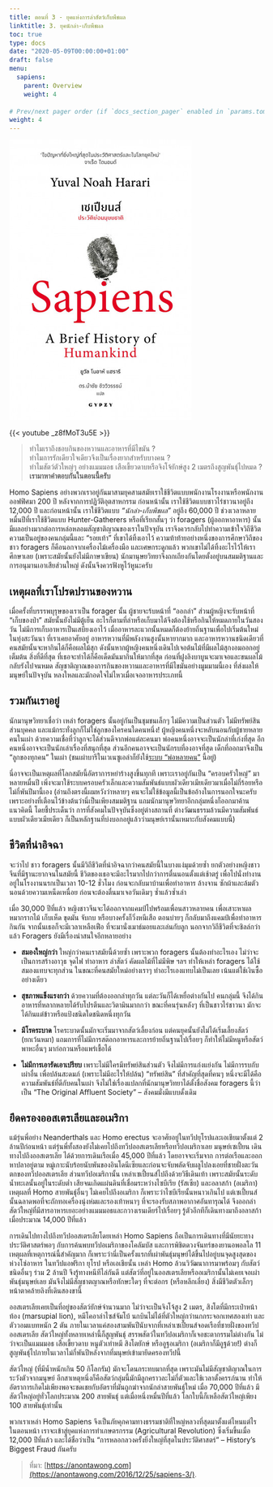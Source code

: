 ```yaml
---
title: ตอนที่ 3 - ยุคแห่งการล่าสัตว์เก็บพืชผล
linktitle: 3. ยุคนักล่า-เก็บพืชผล
toc: true
type: docs
date: "2020-05-09T00:00:00+01:00"
draft: false
menu:
  sapiens:
    parent: Overview
    weight: 4

# Prev/next pager order (if `docs_section_pager` enabled in `params.toml`)
weight: 4
---
```

![](https://github.com/dragon-library/markdown/raw/master/Library/content/book/homo-sapiens/img/cover-sapiens.jpg)

{{< youtube _z8fMoT3u5E >}}



>ทำไมเราถึงชอบกินของหวานและอาหารที่มีไขมัน ?  
>ทำไมการรักเดียวใจเดียวจึงเป็นเรื่องยากสำหรับบางคน ?  
>ทำไมสัตว์ตัวใหญ่ๆ อย่างแมมมอธ เสือเขี้ยวดาบหรือจิงโจ้ยักษ์สูง 2 เมตรถึงสูญพันธุ์ไปหมด ?  
> **เรามาหาคำตอบกันในตอนนี้ครับ**

Homo Sapiens อย่างพวกเราอยู่กันมาสามยุคสามสมัยเราใช้ชีวิตแบบพนักงานโรงงานหรือพนักงานออฟฟิศมา 200 ปี หลังจากการปฏิวัติอุตสาหกรรม ก่อนหน้านั้น เราใช้ชีวิตแบบชาวไร่ชาวนาอยู่ถึง 12,000 ปี และก่อนหน้านั้น เราใช้ชีวิตแบบ *“นักล่า-เก็บพืชผล”* อยู่ถึง 60,000 ปี ช่วงเวลาหลายหมื่นปีที่เราใช้ชีวิตแบบ Hunter-Gatherers หรือที่เรียกสั้นๆ ว่า foragers (ผู้ออกหาอาหาร) นั้น มีผลอย่างมากต่อการหล่อหลอมสัญชาติญาณของเราในปัจจุบัน เราจึงควรกลับไปทำความเข้าใจวิถีชีวิตความเป็นอยู่ของคนกลุ่มนี้และ “รอยเท้า” ที่เขาได้ทิ้งเอาไว้ ความท้าท้ายอย่างหนึ่งของการศึกษาวิถีของชาว foragers ก็คือนอกจากเครื่องไม้เครื่องมือ และเศษกระดูกแล้ว พวกเขาไม่ได้ทิ้งอะไรไว้ให้เราศึกษาเลย (เพราะสมัยนั้นยังไม่มีภาษาเขียน) นักมานุษยวิทยาจึงถกเถียงกันโดยตั้งอยู่บนสมมติฐานและการอนุมานเอาเสียส่วนใหญ่ ดังนั้นจึงควรฟังหูไว้หูนะครับ

## เหตุผลที่เราโปรดปรานของหวาน

เมื่อครั้งที่บรรรพบุรุษของเราเป็น forager นั้น ผู้ชายจะร้บหน้าที่ “ออกล่า” ส่วนผู้หญิงจะรับหน้าที่ “เก็บของป่า” สมัยนั้นยังไม่มีตู้เย็น อะไรก็ตามที่ล่าหรือเก็บมาได้จึงต้องใช้หรือกินให้หมดภายในวันสองวัน ไม่มีการเก็บอาหารเป็นเสบียงเอาไว้ เมื่ออาหารละแวกนั้นหมดก็ต้องย้ายถิ่นฐานเพื่อไปเริ่มต้นใหม่ ในทุ่งสะวันนา ที่เราเคยอาศัยอยู่ อาหารหวานที่มีพลังงานสูงนั้นหายากมาก และอาหารหวานชนิดเดียวที่คนสมัยนั้นจะหากินได้ก็คือผลไม้สุก ดังนั้นหากผู้หญิงคนหนึ่งเดินไปเจอต้นไม้ที่มีผลไม้สุกงอมออกอยู่เต็มต้น สิ่งที่ดีที่สุด ที่เธอจะทำได้ก็คือเด็ดมันมากินให้มากที่สุด ก่อนที่ฝูงลิงบาบูนจะมาเจอและขนผลไม้กลับรังไปจนหมด สัญชาติญาณของการกินของหวานและอาหารที่มีไขมันอย่างมูมมามนี้เอง ที่ส่งผลให้มนุษย์ในปัจจุบัน หลงใหลและมักอดใจไม่ไหวเมื่อเจออาหารประเภทนี้

## รวมกันเราอยู่

นักมานุษวิทยาเชื่อว่า เหล่า foragers นั้นอยู่กันเป็นชุมชนเล็กๆ ไม่มีความเป็นส่วนตัว ไม่มีทรัพย์สินส่วนบุคคล และแม้กระทั่งลูกก็ไม่ใช่ลูกของใครคนใดคนหนึ่ง! ผู้หญิงคนหนึ่งจะหลับนอนกับผู้ชายหลายคนในเผ่า ด้วยความเชื่อที่ว่าลูกจะได้ส่วนดีจากพ่อแต่ละคนมา พ่อคนหนึ่งอาจจะเป็นนักล่าที่เก่งที่สุด อีกคนหนึ่งอาจจะเป็นนักเล่าเรื่องที่สนุกที่สุด ส่วนอีกคนอาจจะเป็นนักรบที่องอาจที่สุด เด็กที่ออกมาจึงเป็น “ลูกของทุกคน” ในเผ่า (ชนเผ่าบารีในเวเนซูเอล่าก็ยังใช้[ระบบ “พ่อหลายคน”](http://www.independent.co.uk/news/amazon-tribes-believe-a-child-can-have-more-than-one-father-1075873.html)  นี้อยู่) 

นี่อาจจะเป็นเหตุผลที่โลกสมัยนี้อัตราการหย่าร้างสูงขึ้นทุกที เพราะเราอยู่กันเป็น “ครอบครัวใหญ่” มาหลายหมื่นปี เพิ่งจะมาใช้ระบบครอบครัวเล็กและความสัมพันธ์แบบผัวเดียวเมียเดียวมาเมื่อไม่กี่ร้อยหรือไม่กี่พันปีมานี้เอง (อ่านถึงตรงนี้ผมหวังว่าหลายๆ คนจะไม่ใช้ข้อมูลนี้เป็นข้ออ้างในการนอกใจนะครับ เพราะอย่างที่เตือนไว้ข้างต้นว่านี่เป็นเพียงสมมติฐาน แถมนักมานุษวิทยาอีกกลุ่มหนึ่งก็ออกมาค้านแนวคิดนี้ โดยชี้ประเด็นว่า การที่สังคมในปัจจุบันซึ่งอยู่ต่างสถานที่ ต่างวัฒนธรรมล้วนมีความสัมพันธ์แบบผัวเดียวเมียเดียว ก็เป็นหลักฐานที่บ่งบอกอยู่แล้วว่ามนุษย์เรานั้นเหมาะกับสังคมแบบนี้)

## ชีวิตที่น่าอิจฉา

จะว่าไป ชาว foragers นั้นมีวิถีชีวิตที่น่าอิจฉากว่าคนสมัยนี้ในบางแง่มุมด้วยซ้ำ ยกตัวอย่างหญิงชาวจีนที่มีฐานะยากจนในสมัยนี้ ชีวิตของเธอจะมีอะไรมากไปกว่าการตื่นนอนตั้งแต่เช้าตรู่ เพื่อไปนั่งทำงานอยู่ในโรงงานนรกเป็นเวลา 10-12 ชั่วโมง ก่อนจะกลับมาบ้านเพื่อทำอาหาร ล้างจาน ซักผ้าและล้มตัวนอนด้วยความเหน็ดเหนื่อย ก่อนจะต้องตื่นมาเจอวันเดิมๆ ซ้ำแล้วซ้ำเล่า

เมื่อ 30,000 ปีที่แล้ว หญิงชาวจีนจะได้ออกจากแคมป์ไปพร้อมเพื่อนสาวหลายคน เพื่อเสาะหาผลหมากรากไม้ เก็บเห็ด ขุดมัน จับกบ หรือบางครั้งก็วิ่งหนีเสือ ตอนบ่ายๆ ก็กลับมาถึงแคมป์เพื่อทำอาหารกินกัน จากนั้นเธอก็จะมีเวลาเหลือเฟือ ที่จะมานั่งเมาธ์มอยและเล่นกับลูก นอกจากวิถีชีวิตที่จะชิลล์กว่าแล้ว Foragers ยังมีเรื่องน่าสนใจอีกหลายอย่าง 

- **สมองใหญ่กว่า**  ใหญ่กว่าคนเราสมัยนี้ด้วยซ้ำ เพราะพวก foragers นั้นต้องทำอะไรเอง ไม่ว่าจะเป็นการสร้างอาวุธ จุดไฟ ทำอาหาร ล่าสัตว์ คัดผลไม้ที่ไม่มีพิษ ฯลฯ ทำให้เหล่า foragers ได้ใช้สมองแทบจะทุกส่วน ในขณะที่คนสมัยใหม่อย่างเราๆ ทำอะไรเองแทบไม่เป็นเลย เน้นแต่ใช้เงินซื้ออย่างเดียว

- **สุขภาพแข็งแรงกว่า** ด้วยความที่ต้องออกล่าทุกวัน แต่ละวันก็ได้เหยื่อต่างกันไป คนกลุ่มนี้ จึงได้กินอาหารที่หลากหลายได้รับโปรตีนและวิตามินมากกว่า ขณะที่คนรุ่นหลังๆ ที่เป็นชาวไร่ชาวนา มักจะได้กินแต่ข้าวหรือแป้งชนิดใดชนิดหนึ่งทุกวัน

- **มีโรคระบาด**  โรคระบาดนั้นมักจะเริ่มมาจากสัตว์เลี้ยงก่อน แต่คนยุคนั้นยังไม่ได้เริ่มเลี้ยงสัตว์ (ยกเว้นหมา) แถมการที่ไม่มีการสต๊อกอาหารและการย้ายถิ่นฐานไปเรื่อยๆ ก็ทำให้ไม่มีหนูหรือสัตว์พาหะอื่นๆ มาก่อกวนหรือแพร่เชื้อได้

- **ไม่มีการเอารัดเอาเปรียบ** เพราะไม่มีใครมีทรัพย์สินส่วนตัว จึงไม่มีการแก่งแย่งกัน ไม่มีการรบกับเผ่าอื่น เพื่อปล้นสะดมภ์ (เพราะไม่มีอะไรให้ปล้น) “ทรัพย์สิน” ที่สำคัญที่สุดที่คนๆ หนึ่งจะมีได้คือความสัมพันธ์ที่ดีกับคนในเผ่า จึงไม่ใช่เรื่องแปลกที่นักมานุษวิทยาได้ตั้งชื่อสังคม foragers นี้ว่าเป็น “The Original Affluent Society” – สังคมมั่งมีแบบดั้งเดิม

## ยึดครองออสเตรเลียและอเมริกา

แม้รุ่นพี่อย่าง Neanderthals และ Homo erectus จะอาศัยอยู่ในทวีปยุโรปและเอเชียมาตั้งแต่ 2 ล้านปีก่อนหน้า แต่รุ่นพี่ทั้งสองยังไม่เคยไปถึงทวีปออสเตรเลียหรือทวีปอเมริกาเลย มนุษย์เซเปี้ยน เดินทางไปถึงออสเตรเลีย ได้ด้วยการเดินเรือเมื่อ 45,000 ปีที่แล้ว โดยอาจจะเริ่มจาก การต่อเรือและออกหาปลาอยู่ตาม หมู่เกาะนับร้อยนับพันของอินโดนีเซียและก่อนจะจับพลัดจับผลูไปลงเอยที่ชายฝั่งตะวันตกของทวีปออสเตรเลีย ส่วนทวีปอเมริกานั้น เหล่าเซเปี้ยนส์ไปถึงด้วยวิธีเดินเท้า เพราะสมัยนั้นระดับน้ำทะเลนั้นอยู่ในระดับต่ำ เสียจนเกิดแผ่นดินที่เชื่อมระหว่างไซบีเรีย (รัสเซีย) และอลาสก้า (อเมริกา) เหตุผลที่ Homo สายพันธุ์อื่นๆ ไม่เคยไปถึงอเมริกา ก็เพราะว่าไซบีเรียนั้นหนาวเกินไป แต่เซเปี้ยนส์นั้นฉลาดพอที่จะถักทอเครื่องนุ่งห่มและรองเท้าหนาๆ ที่จะรองรับสภาพอากาศอันทารุณได้ จึงออกล่าสัตว์ใหญ่ที่มีสารอาหารเยอะอย่างแมมมอธและกวางเรนเดียร์ไปเรื่อยๆ รู้ตัวอีกทีก็เดินทางมาถึงอลาสก้าเมื่อประมาณ 14,000 ปีที่แล้ว

การเดินไปทางไปถึงทวีปออสเตรเลียโดยเหล่า Homo Sapiens ถือเป็นการเดินทางที่มีนัยยะทางประวัติศาสตร์พอๆ กับการค้นพบทวีปอเมริกาของโคลัมบัส และการพิชิตดวงจันทร์ของยานอพอลโล 11 เหตุผลที่เหตุการณ์นี้สำคัญมาก ก็เพราะว่านี่เป็นครั้งแรกที่เผ่าพันธุ์มนุษย์ได้ขึ้นไปอยู่บนจุดสูงสุดของห่วงโซ่อาหาร ในทวีปแอฟริกา ยุโรป หรือเอเชียนั้น เหล่า Homo ล้วนวิวัฒนาการมาพร้อมๆ กับสัตว์ชนิดอื่นๆ ร่วม 2 ล้านปี จึงรู้ทางหนีทีไล่กันดี แต่สัตว์ที่อยู่ในออสเตรเลียหรืออเมริกานั้นไม่เคยเจอเผ่าพันธุ์มนุษย์เลย มันจึงไม่มีสัญชาตญาณหรือทักษะใดๆ ที่จะต่อกร (หรือหลีกเลี่ยง) สิ่งมีชีวิตตัวเล็กๆ หน้าตาคล้ายลิงที่เดินสองขานี้

ออสเตรเลียเคยเป็นที่อยู่ของสัตว์ยักษ์จำนวนมาก ไม่ว่าจะเป็นจิงโจ้สูง 2 เมตร, สิงโตที่มีกระเป๋าหน้าท้อง (marsupial lion), หมีโคอาล่าไซส์จัมโบ้ นกบินไม่ได้ที่ตัวใหญ่กว่านกกระจอกเทศสองเท่า และตัววอมแบทหนัก 2 ตัน ภายในเวลาแค่สองสามพันปีนับจากที่เหล่าเซเปี้ยนส์จอดเรือที่ชายฝั่งของทวีปออสเตรเลีย สัตว์ใหญ่ทั้งหลายเหล่านี้ก็สูญพันธุ์ สรรพสัตว์ในทวีปอเมริกาก็เจอชะตากรรมไม่ต่างกัน ไม่ว่าจะเป็นแมมมอธ เสือเขี้ยวดาบ หนูตัวเท่าหมี สิงโตยักษ์ หรืออูฐอเมริกา (อเมริกาก็มีอูฐด้วย!) ต่างก็สูญพันธุ์ไปภายในเวลาไม่กี่พันปีหลังจากที่มนุษย์เข้ามายึดครองทวีปนี้

สัตว์ใหญ่ (ที่มีน้ำหนักเกิน 50 กิโลกรัม) มักจะโดนกระทบมากที่สุด เพราะมันไม่มีสัญชาติญาณในการระวังตัวจากมนุษย์ อีกสาเหตุหนึ่งก็คือสัตว์กลุ่มนี้มักมีลูกคราวละไม่กี่ตัวและใช้เวลาตั้งครรภ์นาน ทำให้อัตราการเกิดไม่เพียงพอจะชดเชยกับอัตราที่มันถูกฆ่าจากนักล่าสายพันธุ์ใหม่ เมื่อ 70,000 ปีที่แล้ว มีสัตว์ใหญ่อยู่ทั่วโลกประมาณ 200 สายพันธุ์ แต่เมื่อหนึ่งหมื่นปีที่แล้ว โลกใบนี้ก็เหลือสัตว์ใหญ่เพียง 100 สายพันธุ์เท่านั้น

พวกเราเหล่า Homo Sapiens จึงเป็นภัยคุกคามทางธรรมชาติที่ใหญ่หลวงที่สุดมาตั้งแต่ไหนแต่ไร ในตอนหน้า เราจะเข้าสู่ยุคแห่งการทำเกษตรกรรม (Agricultural Revolution) ซึ่งเริ่มขึ้นเมื่อ 12,000 ปีที่แล้ว และได้ชื่อว่าเป็น “การหลอกลวงครั้งยิ่งใหญ่ที่สุดในประวัติศาสตร์” – History’s Biggest Fraud กันครับ

> ที่มา: [https://anontawong.com](https://anontawong.com/2016/12/25/sapiens-3/).
